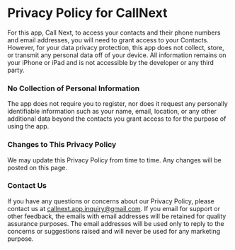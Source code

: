 # Privacy Policy for CallNext

For this app, Call Next, to access your contacts and their phone numbers and email addresses, you will need to grant access to your Contacts. However, for your data privacy protection, this app does not collect, store, or transmit any personal data off of your device. All information remains on your iPhone or iPad and is not accessible by the developer or any third party.

### No Collection of Personal Information
The app does not require you to register, nor does it request any personally identifiable information such as your name, email, location, or any other additional data beyond the contacts you grant access to for the purpose of using the app.

### Changes to This Privacy Policy
We may update this Privacy Policy from time to time. Any changes will be posted on this page.

### Contact Us
If you have any questions or concerns about our Privacy Policy, please contact us at callnext.app.inquiry@gmail.com. If you email for support or other feedback, the emails with email addresses will be retained for quality assurance purposes. The email addresses will be used only to reply to the concerns or suggestions raised and will never be used for any marketing purpose.
